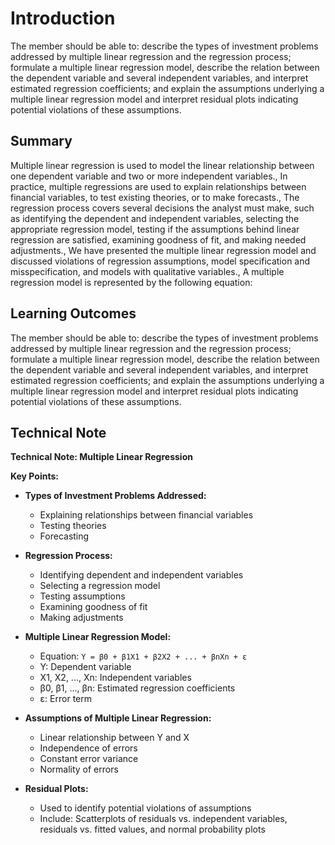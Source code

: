 # Introduction

The member should be able to: describe the types of investment problems addressed by multiple linear regression and the regression process; formulate a multiple linear regression model, describe the relation between the dependent variable and several independent variables, and interpret estimated regression coefficients; and explain the assumptions underlying a multiple linear regression model and interpret residual plots indicating potential violations of these assumptions.

## Summary

Multiple linear regression is used to model the linear relationship between one dependent variable and two or more independent variables., In practice, multiple regressions are used to explain relationships between financial variables, to test existing theories, or to make forecasts., The regression process covers several decisions the analyst must make, such as identifying the dependent and independent variables, selecting the appropriate regression model, testing if the assumptions behind linear regression are satisfied, examining goodness of fit, and making needed adjustments., We have presented the multiple linear regression model and discussed violations of regression assumptions, model specification and misspecification, and models with qualitative variables., A multiple regression model is represented by the following equation:

## Learning Outcomes

The member should be able to: describe the types of investment problems addressed by multiple linear regression and the regression process; formulate a multiple linear regression model, describe the relation between the dependent variable and several independent variables, and interpret estimated regression coefficients; and explain the assumptions underlying a multiple linear regression model and interpret residual plots indicating potential violations of these assumptions.

## Technical Note

**Technical Note: Multiple Linear Regression**

**Key Points:**

* **Types of Investment Problems Addressed:**
    * Explaining relationships between financial variables
    * Testing theories
    * Forecasting

* **Regression Process:**
    * Identifying dependent and independent variables
    * Selecting a regression model
    * Testing assumptions
    * Examining goodness of fit
    * Making adjustments

* **Multiple Linear Regression Model:**
    * Equation: `Y = β0 + β1X1 + β2X2 + ... + βnXn + ε`
    * Y: Dependent variable
    * X1, X2, ..., Xn: Independent variables
    * β0, β1, ..., βn: Estimated regression coefficients
    * ε: Error term

* **Assumptions of Multiple Linear Regression:**
    * Linear relationship between Y and X
    * Independence of errors
    * Constant error variance
    * Normality of errors

* **Residual Plots:**
    * Used to identify potential violations of assumptions
    * Include: Scatterplots of residuals vs. independent variables, residuals vs. fitted values, and normal probability plots